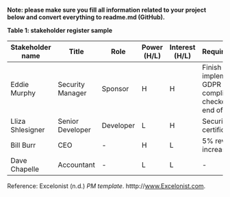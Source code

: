 **Note: please make sure you fill all information related to your project below and convert everything to readme.md (GitHub).**

**Table 1: stakeholder register sample**

| **Stakeholder name** | **Title**        | **Role**  | **Power** **(H/L)** | **Interest** **(H/L)** | **Requirements**                                          | **Communication** |
|----------------------|------------------|-----------|---------------------|------------------------|-----------------------------------------------------------|-------------------|
| Eddie Murphy         | Security Manager | Sponsor   | H                   | H                      | Finish implementing GDPR compliant checkouts by end of Q3 | Weekly via email  |
| Lliza Shlesigner     | Senior Developer | Developer | L                   | H                      | Security certificates                                     |                   |
| Bill Burr            | CEO              | -         | H                   | L                      | 5% revenue increase                                       |                   |
| Dave Chapelle        | Accountant       | -         | L                   | L                      | -                                                         |                   |

Reference: Excelonist (n.d.) *PM template*. htttp://www.Excelonist.com.
